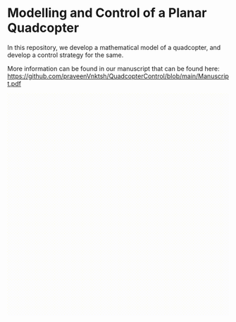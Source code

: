 # Modelling and Control of a Planar Quadcopter

In this repository, we develop a mathematical model of a quadcopter, and develop a control strategy for the same.

More information can be found in our manuscript that can be found here:
https://github.com/praveenVnktsh/QuadcopterControl/blob/main/Manuscript.pdf




![](images/Simulation.gif)